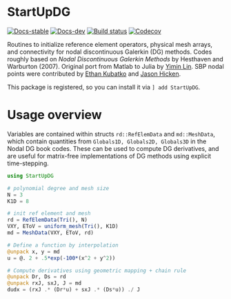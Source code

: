 # StartUpDG
[![Docs-stable](https://img.shields.io/badge/docs-stable-blue.svg)](https://jlchan.github.io/StartUpDG.jl/stable)
[![Docs-dev](https://img.shields.io/badge/docs-dev-blue.svg)](https://jlchan.github.io/StartUpDG.jl/dev)
[![Build status](https://github.com/jlchan/StartUpDG.jl/workflows/CI/badge.svg)](https://github.com/jlchan/StartUpDG.jl/actions)
[![Codecov](https://codecov.io/gh/jlchan/StartUpDG.jl/branch/main/graph/badge.svg)](https://codecov.io/gh/jlchan/StartUpDG.jl)

Routines to initialize reference element operators, physical mesh arrays, and connectivity for nodal discontinuous Galerkin (DG) methods. Codes roughly based on *Nodal Discontinuous Galerkin Methods* by Hesthaven and Warburton (2007). Original port from Matlab to Julia by [Yimin Lin](https://github.com/yiminllin). SBP nodal points were contributed by [Ethan Kubatko](https://sites.google.com/site/chilatosu/ethan-bio) and [Jason Hicken](https://doi.org/10.1007/s10915-020-01154-8).

This package is registered, so you can install it via `] add StartUpDG`.

# Usage overview

Variables are contained within structs `rd::RefElemData` and `md::MeshData`, which contain quantities from `Globals1D, Globals2D, Globals3D` in the Nodal DG book codes. These can be used to compute DG derivatives, and are useful for matrix-free implementations of DG methods using explicit time-stepping.

```julia
using StartUpDG

# polynomial degree and mesh size
N = 3
K1D = 8

# init ref element and mesh
rd = RefElemData(Tri(), N)
VXY, EToV = uniform_mesh(Tri(), K1D)
md = MeshData(VXY, EToV, rd)

# Define a function by interpolation
@unpack x, y = md
u = @. 2 + .5*exp(-100*(x^2 + y^2))

# Compute derivatives using geometric mapping + chain rule
@unpack Dr, Ds = rd
@unpack rxJ, sxJ, J = md
dudx = (rxJ .* (Dr*u) + sxJ .* (Ds*u)) ./ J
```
